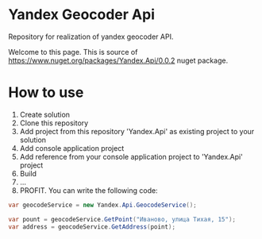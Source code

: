 # Yandex Geocoder Api
Repository for realization of yandex geocoder API.

Welcome to this page.
This is source of https://www.nuget.org/packages/Yandex.Api/0.0.2 nuget package.

# How to use
1. Create solution
2. Clone this repository
3. Add project from this repository 'Yandex.Api' as existing project to your solution
4. Add console application project
5. Add reference from your console application project to 'Yandex.Api' project
6. Build
7. ...
8. PROFIT. You can write the following code:
```csharp
var geocodeService = new Yandex.Api.GeocodeService();

var pount = geocodeService.GetPoint("Иваново, улица Тихая, 15");
var address = geocodeService.GetAddress(point);
```
